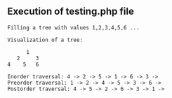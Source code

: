 ## Execution of **testing.php** file

```shell
Filling a tree with values 1,2,3,4,5,6 ...

Visualization of a tree:

      1
   2     3
4    5   6

Inorder traversal: 4 -> 2 -> 5 -> 1 -> 6 -> 3 -> 
Preorder traversal: 1 -> 2 -> 4 -> 5 -> 3 -> 6 -> 
Postorder traversal: 4 -> 5 -> 2 -> 6 -> 3 -> 1 -> 
```
